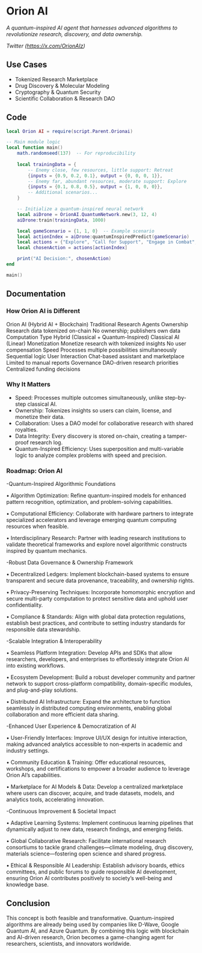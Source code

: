 # Orion AI

*A quantum-inspired AI agent that harnesses advanced algorithms to revolutionize research, discovery, and data ownership.*

*Twitter (https://x.com/OrionAIz)*

## Use Cases

- Tokenized Research Marketplace
- Drug Discovery & Molecular Modeling
- Cryptography & Quantum Security
- Scientific Collaboration & Research DAO

## Code

```lua
local Orion AI = require(script.Parent.Orionai)

-- Main module logic
local function main()
	math.randomseed(137)  -- For reproducibility
	
	local trainingData = {
		-- Enemy close, few resources, little support: Retreat
		{inputs = {0.9, 0.2, 0.1}, output = {0, 0, 0, 1}},
		-- Enemy far, abundant resources, moderate support: Explore
		{inputs = {0.1, 0.8, 0.5}, output = {1, 0, 0, 0}},
		-- Additional scenarios...
	}

    -- Initialize a quantum-inspired neural network
	local aiDrone = OrionAI.QuantumNetwork.new(3, 12, 4)
	aiDrone:train(trainingData, 1000)

	local gameScenario = {1, 1, 0}  -- Example scenario
	local actionIndex = aiDrone:quantumInspiredPredict(gameScenario)
	local actions = {"Explore", "Call for Support", "Engage in Combat", "Retreat"}
	local chosenAction = actions[actionIndex]

	print("AI Decision:", chosenAction)
end

main()
```

## Documentation

### How Orion AI is Different

Orion AI (Hybrid AI + Blockchain) Traditional Research Agents
Ownership Research data tokenized on-chain No ownership; publishers own data
Computation Type Hybrid (Classical + Quantum-Inspired) Classical AI (Linear)
Monetization Monetize research with tokenized insights No user compensation
Speed Processes multiple possibilities simultaneously Sequential logic
User Interaction Chat-based assistant and marketplace Limited to manual reports
Governance DAO-driven research priorities Centralized funding decisions

### Why It Matters

- Speed: Processes multiple outcomes simultaneously, unlike step-by-step classical AI.
- Ownership: Tokenizes insights so users can claim, license, and monetize their data.
- Collaboration: Uses a DAO model for collaborative research with shared royalties.
- Data Integrity: Every discovery is stored on-chain, creating a tamper-proof research log.
- Quantum-Inspired Efficiency: Uses superposition and multi-variable logic to analyze complex problems with speed and precision.

### Roadmap: Orion AI

-Quantum-Inspired Algorithmic Foundations

 • Algorithm Optimization: Refine quantum-inspired models for enhanced pattern recognition, optimization, and problem-solving capabilities.

 • Computational Efficiency: Collaborate with hardware partners to integrate specialized accelerators and leverage emerging quantum computing resources when feasible.

 • Interdisciplinary Research: Partner with leading research institutions to validate theoretical frameworks and explore novel algorithmic constructs inspired by quantum mechanics.

-Robust Data Governance & Ownership Framework 

 • Decentralized Ledgers: Implement blockchain-based systems to ensure transparent and secure data provenance, traceability, and ownership rights.

 • Privacy-Preserving Techniques: Incorporate homomorphic encryption and secure multi-party computation to protect sensitive data and uphold user confidentiality.

 • Compliance & Standards: Align with global data protection regulations, establish best practices, and contribute to setting industry standards for responsible data stewardship.

-Scalable Integration & Interoperability

 • Seamless Platform Integration: Develop APIs and SDKs that allow researchers, developers, and enterprises to effortlessly integrate Orion AI into existing workflows.

 • Ecosystem Development: Build a robust developer community and partner network to support cross-platform compatibility, domain-specific modules, and plug-and-play solutions.

 • Distributed AI Infrastructure: Expand the architecture to function seamlessly in distributed computing environments, enabling global collaboration and more efficient data sharing.

-Enhanced User Experience & Democratization of AI

 • User-Friendly Interfaces: Improve UI/UX design for intuitive interaction, making advanced analytics accessible to non-experts in academic and industry settings.

 • Community Education & Training: Offer educational resources, workshops, and certifications to empower a broader audience to leverage Orion AI’s capabilities.

 • Marketplace for AI Models & Data: Develop a centralized marketplace where users can discover, acquire, and trade datasets, models, and analytics tools, accelerating innovation.

-Continuous Improvement & Societal Impact

 • Adaptive Learning Systems: Implement continuous learning pipelines that dynamically adjust to new data, research findings, and emerging fields.

 • Global Collaborative Research: Facilitate international research consortiums to tackle grand challenges—climate modeling, drug discovery, materials science—fostering open science and shared progress.

 • Ethical & Responsible AI Leadership: Establish advisory boards, ethics committees, and public forums to guide responsible AI development, ensuring Orion AI contributes positively to society’s well-being and knowledge base.

## Conclusion

This concept is both feasible and transformative. Quantum-inspired algorithms are already being used by companies like D-Wave, Google Quantum AI, and Azure Quantum. By combining this logic with blockchain and AI-driven research, Orion becomes a game-changing agent for researchers, scientists, and innovators worldwide.
